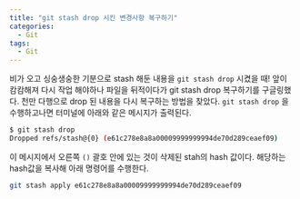 ```yaml
---
title: "git stash drop 시킨 변경사항 복구하기"
categories:
  - Git
tags:
  - Git
---
```


비가 오고 싱숭생숭한 기분으로 stash 해둔 내용을 `git stash drop` 시켰을 때!
앞이 캄캄해져 다시 작업 해야하나 파일을 뒤적이다가 git stash drop 복구하기를 구글링했다. 천만 다행으로 drop 된 내용을 다시 복구하는 방법을 찾았다.
`git stash drop` 을 수행하고나면 터미널에 아래와 같은 메시지가 출력된다.

```bash
$ git stash drop
Dropped refs/stash@{0} (e61c278e8a8a00009999999994de70d289ceaef09)
```

이 메시지에서 오른쪽 `()` 괄호 안에 있는 것이 삭제된 stah의 hash 값이다.
해당하는 hash값을 복사해 아래 명령어를 수행한다.

```bash
git stash apply e61c278e8a8a00009999999994de70d289ceaef09
```
